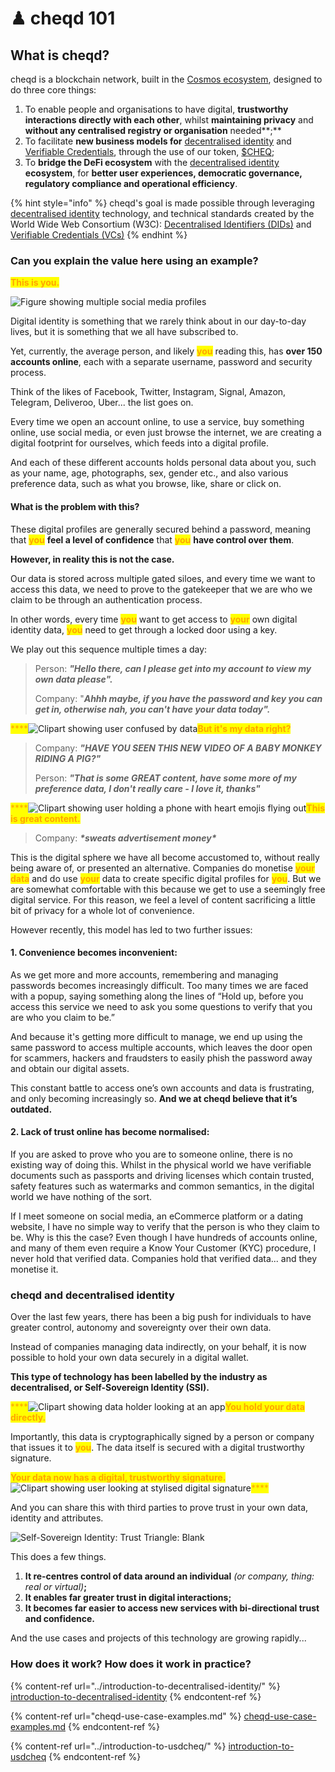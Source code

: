 # ♟ cheqd 101

## What is cheqd?

cheqd is a blockchain network, built in the [Cosmos ecosystem](https://cosmos.network/), designed to do three core things:

1. To enable people and organisations to have digital, **trustworthy interactions directly with each other**, whilst **maintaining privacy** and **without any centralised registry or organisation** needed**;**
2. To facilitate **new business models for** [decentralised identity](../introduction-to-decentralised-identity/) and [Verifiable Credentials](../introduction-to-decentralised-identity/what-is-a-verifiable-credential-vc/), through the use of our token, [$CHEQ](../introduction-to-usdcheq/);
3. To **bridge the DeFi ecosystem** with the [decentralised identity](../introduction-to-decentralised-identity/) **ecosystem**, for **better user experiences, democratic governance, regulatory compliance and operational efficiency**.

{% hint style="info" %}
cheqd's goal is made possible through leveraging [decentralised identity](../introduction-to-decentralised-identity/) technology, and technical standards created by the World Wide Web Consortium (W3C): [Decentralised Identifiers (DIDs)](../introduction-to-decentralised-identity/what-is-a-decentralised-identifier-did/) and [Verifiable Credentials (VCs)](../introduction-to-decentralised-identity/what-is-a-verifiable-credential-vc/)
{% endhint %}

### Can you explain the value here using an example?

<mark style="color:orange;">**This is you.**</mark>

![Figure showing multiple social media profiles](<../../.gitbook/assets/cheqd 101 - Social media icons image.png>)

Digital identity is something that we rarely think about in our day-to-day lives, but it is something that we all have subscribed to.

Yet, currently, the average person, and likely <mark style="color:orange;">**you**</mark> reading this, has **over 150 accounts online**, each with a separate username, password and security process.

Think of the likes of Facebook, Twitter, Instagram, Signal, Amazon, Telegram, Deliveroo, Uber... the list goes on.

Every time we open an account online, to use a service, buy something online, use social media, or even just browse the internet, we are creating a digital footprint for ourselves, which feeds into a digital profile.

And each of these different accounts holds personal data about you, such as your name, age, photographs, sex, gender etc., and also various preference data, such as what you browse, like, share or click on.

#### **What is the problem with this?**

These digital profiles are generally secured behind a password, meaning that <mark style="color:orange;">**you**</mark> **feel a level of confidence** that <mark style="color:orange;">**you**</mark> **have control over them**.

**However, in reality this is not the case.**

Our data is stored across multiple gated siloes, and every time we want to access this data, we need to prove to the gatekeeper that we are who we claim to be through an authentication process.

In other words, every time <mark style="color:orange;">**you**</mark> want to get access to <mark style="color:orange;">**your**</mark> own digital identity data, <mark style="color:orange;">**you**</mark> need to get through a locked door using a key.

We play out this sequence multiple times a day:

> Person: _**"Hello there, can I please get into my account to view my own data please".**_
>
> Company: "_**Ahhh maybe, if you have the password and key you can get in, otherwise nah, you can't have your data today".**_

<mark style="color:orange;">****</mark>![Clipart showing user confused by data](<../../.gitbook/assets/cheqd 101 - This is my data right.png>)<mark style="color:orange;">**But it's my data right?**</mark>

> Company: _**"HAVE YOU SEEN THIS NEW VIDEO OF A BABY MONKEY RIDING A PIG?"**_
>
> Person: _**"That is some GREAT content, have some more of my preference data, I don't really care - I love it, thanks"**_

<mark style="color:orange;">****</mark>![Clipart showing user holding a phone with heart emojis flying out](<../../.gitbook/assets/cheqd 101 - This is great content image.png>)<mark style="color:orange;">**This is great content.**</mark>

> Company: _**\*sweats advertisement money\***_

This is the digital sphere we have all become accustomed to, without really being aware of, or presented an alternative. Companies do monetise <mark style="color:orange;">**your data**</mark> and do use <mark style="color:orange;">**your**</mark> data to create specific digital profiles for <mark style="color:orange;">**you**</mark>. But we are somewhat comfortable with this because we get to use a seemingly free digital service. For this reason, we feel a level of content sacrificing a little bit of privacy for a whole lot of convenience.

However recently, this model has led to two further issues:

#### **1. Convenience becomes inconvenient:**

As we get more and more accounts, remembering and managing passwords becomes increasingly difficult. Too many times we are faced with a popup, saying something along the lines of “Hold up, before you access this service we need to ask you some questions to verify that you are who you claim to be.”

And because it's getting more difficult to manage, we end up using the same password to access multiple accounts, which leaves the door open for scammers, hackers and fraudsters to easily phish the password away and obtain our digital assets.

This constant battle to access one’s own accounts and data is frustrating, and only becoming increasingly so. **And we at cheqd believe that it’s outdated.**

#### **2. Lack of trust online has become normalised:**

If you are asked to prove who you are to someone online, there is no existing way of doing this. Whilst in the physical world we have verifiable documents such as passports and driving licenses which contain trusted, safety features such as watermarks and common semantics, in the digital world we have nothing of the sort.

If I meet someone on social media, an eCommerce platform or a dating website, I have no simple way to verify that the person is who they claim to be. Why is this the case? Even though I have hundreds of accounts online, and many of them even require a Know Your Customer (KYC) procedure, I never hold that verified data. Companies hold that verified data... and they monetise it.

### cheqd and decentralised identity

Over the last few years, there has been a big push for individuals to have greater control, autonomy and sovereignty over their own data.

Instead of companies managing data indirectly, on your behalf, it is now possible to hold your own data securely in a digital wallet.

**This type of technology has been labelled by the industry as decentralised, or Self-Sovereign Identity (SSI).**

<mark style="color:orange;">****</mark>![Clipart showing data holder looking at an app](<../../.gitbook/assets/cheqd 101 - You hold your data directly.png>)<mark style="color:orange;">**You hold your data directly.**</mark>

Importantly, this data is cryptographically signed by a person or company that issues it to <mark style="color:orange;">**you**</mark>. The data itself is secured with a digital trustworthy signature.

<mark style="color:orange;">**Your data now has a digital, trustworthy signature.**</mark> ![Clipart showing user looking at stylised digital signature](<../../.gitbook/assets/cheqd 101 - Digital trustworthy signature.png>)<mark style="color:orange;">****</mark>

And you can share this with third parties to prove trust in your own data, identity and attributes.

![Self-Sovereign Identity: Trust Triangle: Blank](<../../.gitbook/assets/Trust Triangle - blank.png>)

This does a few things.

1. **It re-centres control of data around an individual** _(or company, thing: real or virtual)_**;**
2. **It enables far greater trust in digital interactions;**
3. **It becomes far easier to access new services with bi-directional trust and confidence.**

And the use cases and projects of this technology are growing rapidly...

### How does it work? How does it work in practice?

{% content-ref url="../introduction-to-decentralised-identity/" %}
[introduction-to-decentralised-identity](../introduction-to-decentralised-identity/)
{% endcontent-ref %}

{% content-ref url="cheqd-use-case-examples.md" %}
[cheqd-use-case-examples.md](cheqd-use-case-examples.md)
{% endcontent-ref %}

{% content-ref url="../introduction-to-usdcheq/" %}
[introduction-to-usdcheq](../introduction-to-usdcheq/)
{% endcontent-ref %}
